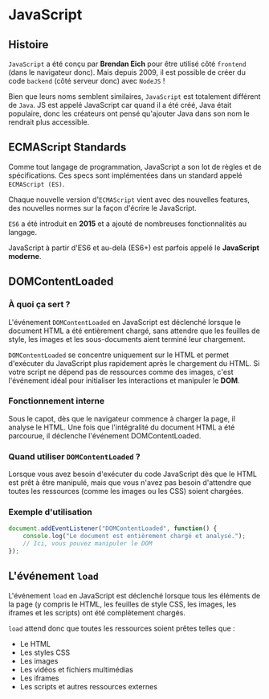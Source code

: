 # JavaScript

## Histoire

`JavaScript` a été conçu par **Brendan Eich** pour être utilisé côté `frontend` (dans le navigateur donc). Mais depuis 2009, il est possible de créer du code `backend` (côté serveur donc) avec `NodeJS` ! 

Bien que leurs noms semblent similaires, `JavaScript` est totalement différent de `Java`.
JS est appelé JavaScript car quand il a été créé, Java était populaire, donc les créateurs ont pensé qu'ajouter Java dans son nom le rendrait plus accessible.

## ECMAScript Standards

Comme tout langage de programmation, JavaScript a son lot de règles et de spécifications. Ces specs sont implémentées dans un standard appelé `ECMAScript (ES)`.

Chaque nouvelle version d'`ECMAScript` vient avec des nouvelles features, des nouvelles normes sur la façon d'écrire le JavaScript.

`ES6` a été introduit en **2015** et a ajouté de nombreuses fonctionnalités au langage.

JavaScript à partir d'ES6 et au-delà (ES6+) est parfois appelé le **JavaScript moderne**.

## DOMContentLoaded

### À quoi ça sert ?

L'événement `DOMContentLoaded` en JavaScript est déclenché lorsque le document HTML a été entièrement chargé, sans attendre que les feuilles de style, les images et les sous-documents aient terminé leur chargement.

`DOMContentLoaded` se concentre uniquement sur le HTML et permet d'exécuter du JavaScript plus rapidement après le chargement du HTML. Si votre script ne dépend pas de ressources comme des images, c'est l'événement idéal pour initialiser les interactions et manipuler le **DOM**.

### Fonctionnement interne

Sous le capot, dès que le navigateur commence à charger la page, il analyse le HTML. Une fois que l'intégralité du document HTML a été parcourue, il déclenche l'événement DOMContentLoaded.

### Quand utiliser `DOMContentLoaded` ?

Lorsque vous avez besoin d'exécuter du code JavaScript dès que le HTML est prêt à être manipulé, mais que vous n'avez pas besoin d'attendre que toutes les ressources (comme les images ou les CSS) soient chargées.

### Exemple d'utilisation

```javascript
document.addEventListener("DOMContentLoaded", function() {
    console.log("Le document est entièrement chargé et analysé.");
    // Ici, vous pouvez manipuler le DOM
});

```

## L'événement `load`

L'événement `load` en JavaScript est déclenché lorsque tous les éléments de la page (y compris le HTML, les feuilles de style CSS, les images, les iframes et les scripts) ont été complètement chargés.

`load` attend donc que toutes les ressources soient prêtes telles que :

- Le HTML
- Les styles CSS
- Les images
- Les vidéos et fichiers multimédias
- Les iframes
- Les scripts et autres ressources externes
